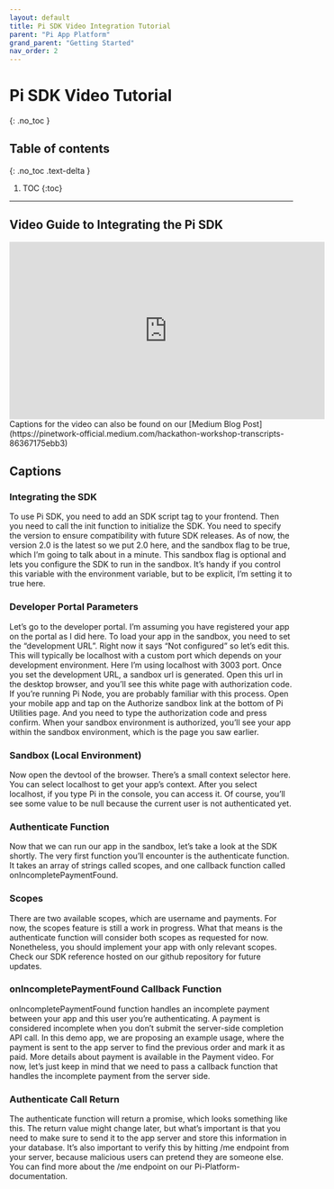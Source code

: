 ```yaml
---
layout: default
title: Pi SDK Video Integration Tutorial
parent: "Pi App Platform"
grand_parent: "Getting Started"
nav_order: 2
---
```


# Pi SDK Video Tutorial
{: .no_toc }

## Table of contents
{: .no_toc .text-delta }

1. TOC
{:toc}

---
## Video Guide to Integrating the Pi SDK
<iframe width="560" height="315" src="https://www.youtube.com/embed/7wsIYOFtSZ4" frameborder="0" allow="autoplay; encrypted-media" allowfullscreen></iframe>
Captions for the video can also be found on our [Medium Blog Post](https://pinetwork-official.medium.com/hackathon-workshop-transcripts-86367175ebb3)

## Captions
### Integrating the SDK
To use Pi SDK, you need to add an SDK script tag to your frontend. Then you need to call the init function to initialize the SDK. You need to specify the version to ensure compatibility with future SDK releases. As of now, the version 2.0 is the latest so we put 2.0 here, and the sandbox flag to be true, which I’m going to talk about in a minute. This sandbox flag is optional and lets you configure the SDK to run in the sandbox. It’s handy if you control this variable with the environment variable, but to be explicit, I’m setting it to true here.

### Developer Portal Parameters
Let’s go to the developer portal. I’m assuming you have registered your app on the portal as I did here. To load your app in the sandbox, you need to set the “development URL”. Right now it says “Not configured” so let’s edit this. This will typically be localhost with a custom port which depends on your development environment. Here I’m using localhost with 3003 port. Once you set the development URL, a sandbox url is generated. Open this url in the desktop browser, and you’ll see this white page with authorization code. If you’re running Pi Node, you are probably familiar with this process. Open your mobile app and tap on the Authorize sandbox link at the bottom of Pi Utilities page. And you need to type the authorization code and press confirm. When your sandbox environment is authorized, you’ll see your app within the sandbox environment, which is the page you saw earlier.

### Sandbox (Local Environment)
Now open the devtool of the browser. There’s a small context selector here. You can select localhost to get your app’s context. After you select localhost, if you type Pi in the console, you can access it. Of course, you’ll see some value to be null because the current user is not authenticated yet.

### Authenticate Function
Now that we can run our app in the sandbox, let’s take a look at the SDK shortly. The very first function you’ll encounter is the authenticate function. It takes an array of strings called scopes, and one callback function called onIncompletePaymentFound.

### Scopes
There are two available scopes, which are username and payments. For now, the scopes feature is still a work in progress. What that means is the authenticate function will consider both scopes as requested for now. Nonetheless, you should implement your app with only relevant scopes. Check our SDK reference hosted on our github repository for future updates.

### onIncompletePaymentFound Callback Function
onIncompletePaymentFound function handles an incomplete payment between your app and this user you’re authenticating. A payment is considered incomplete when you don’t submit the server-side completion API call. In this demo app, we are proposing an example usage, where the payment is sent to the app server to find the previous order and mark it as paid. More details about payment is available in the Payment video. For now, let’s just keep in mind that we need to pass a callback function that handles the incomplete payment from the server side.

### Authenticate Call Return
The authenticate function will return a promise, which looks something like this. The return value might change later, but what’s important is that you need to make sure to send it to the app server and store this information in your database. It’s also important to verify this by hitting /me endpoint from your server, because malicious users can pretend they are someone else. You can find more about the /me endpoint on our Pi-Platform-documentation.
